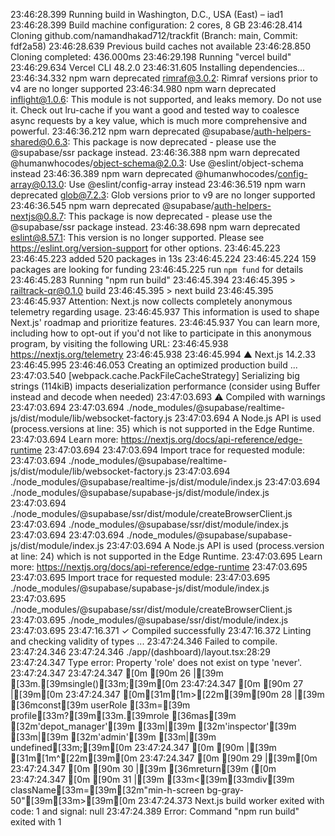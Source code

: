 23:46:28.399 Running build in Washington, D.C., USA (East) – iad1
23:46:28.399 Build machine configuration: 2 cores, 8 GB
23:46:28.414 Cloning github.com/namandhakad712/trackfit (Branch: main, Commit: fdf2a58)
23:46:28.639 Previous build caches not available
23:46:28.850 Cloning completed: 436.000ms
23:46:29.198 Running "vercel build"
23:46:29.634 Vercel CLI 48.2.0
23:46:31.605 Installing dependencies...
23:46:34.332 npm warn deprecated rimraf@3.0.2: Rimraf versions prior to v4 are no longer supported
23:46:34.980 npm warn deprecated inflight@1.0.6: This module is not supported, and leaks memory. Do not use it. Check out lru-cache if you want a good and tested way to coalesce async requests by a key value, which is much more comprehensive and powerful.
23:46:36.212 npm warn deprecated @supabase/auth-helpers-shared@0.6.3: This package is now deprecated - please use the @supabase/ssr package instead.
23:46:36.388 npm warn deprecated @humanwhocodes/object-schema@2.0.3: Use @eslint/object-schema instead
23:46:36.389 npm warn deprecated @humanwhocodes/config-array@0.13.0: Use @eslint/config-array instead
23:46:36.519 npm warn deprecated glob@7.2.3: Glob versions prior to v9 are no longer supported
23:46:36.545 npm warn deprecated @supabase/auth-helpers-nextjs@0.8.7: This package is now deprecated - please use the @supabase/ssr package instead.
23:46:38.698 npm warn deprecated eslint@8.57.1: This version is no longer supported. Please see https://eslint.org/version-support for other options.
23:46:45.223 
23:46:45.223 added 520 packages in 13s
23:46:45.224 
23:46:45.224 159 packages are looking for funding
23:46:45.225   run `npm fund` for details
23:46:45.283 Running "npm run build"
23:46:45.394 
23:46:45.395 > railtrack-qr@0.1.0 build
23:46:45.395 > next build
23:46:45.395 
23:46:45.937 Attention: Next.js now collects completely anonymous telemetry regarding usage.
23:46:45.937 This information is used to shape Next.js' roadmap and prioritize features.
23:46:45.937 You can learn more, including how to opt-out if you'd not like to participate in this anonymous program, by visiting the following URL:
23:46:45.938 https://nextjs.org/telemetry
23:46:45.938 
23:46:45.994   ▲ Next.js 14.2.33
23:46:45.995 
23:46:46.053    Creating an optimized production build ...
23:47:03.540 <w> [webpack.cache.PackFileCacheStrategy] Serializing big strings (114kiB) impacts deserialization performance (consider using Buffer instead and decode when needed)
23:47:03.693  ⚠ Compiled with warnings
23:47:03.694 
23:47:03.694 ./node_modules/@supabase/realtime-js/dist/module/lib/websocket-factory.js
23:47:03.694 A Node.js API is used (process.versions at line: 35) which is not supported in the Edge Runtime.
23:47:03.694 Learn more: https://nextjs.org/docs/api-reference/edge-runtime
23:47:03.694 
23:47:03.694 Import trace for requested module:
23:47:03.694 ./node_modules/@supabase/realtime-js/dist/module/lib/websocket-factory.js
23:47:03.694 ./node_modules/@supabase/realtime-js/dist/module/index.js
23:47:03.694 ./node_modules/@supabase/supabase-js/dist/module/index.js
23:47:03.694 ./node_modules/@supabase/ssr/dist/module/createBrowserClient.js
23:47:03.694 ./node_modules/@supabase/ssr/dist/module/index.js
23:47:03.694 
23:47:03.694 ./node_modules/@supabase/supabase-js/dist/module/index.js
23:47:03.694 A Node.js API is used (process.version at line: 24) which is not supported in the Edge Runtime.
23:47:03.695 Learn more: https://nextjs.org/docs/api-reference/edge-runtime
23:47:03.695 
23:47:03.695 Import trace for requested module:
23:47:03.695 ./node_modules/@supabase/supabase-js/dist/module/index.js
23:47:03.695 ./node_modules/@supabase/ssr/dist/module/createBrowserClient.js
23:47:03.695 ./node_modules/@supabase/ssr/dist/module/index.js
23:47:03.695 
23:47:16.371  ✓ Compiled successfully
23:47:16.372    Linting and checking validity of types ...
23:47:24.346 Failed to compile.
23:47:24.346 
23:47:24.346 ./app/(dashboard)/layout.tsx:28:29
23:47:24.347 Type error: Property 'role' does not exist on type 'never'.
23:47:24.347 
23:47:24.347 [0m [90m 26 |[39m     [33m.[39msingle()[33m;[39m[0m
23:47:24.347 [0m [90m 27 |[39m[0m
23:47:24.347 [0m[31m[1m>[22m[39m[90m 28 |[39m   [36mconst[39m userRole [33m=[39m profile[33m?[39m[33m.[39mrole [36mas[39m [32m'depot_manager'[39m [33m|[39m [32m'inspector'[39m [33m|[39m [32m'admin'[39m [33m|[39m undefined[33m;[39m[0m
23:47:24.347 [0m [90m    |[39m                             [31m[1m^[22m[39m[0m
23:47:24.347 [0m [90m 29 |[39m[0m
23:47:24.347 [0m [90m 30 |[39m   [36mreturn[39m ([0m
23:47:24.347 [0m [90m 31 |[39m     [33m<[39m[33mdiv[39m className[33m=[39m[32m"min-h-screen bg-gray-50"[39m[33m>[39m[0m
23:47:24.373 Next.js build worker exited with code: 1 and signal: null
23:47:24.389 Error: Command "npm run build" exited with 1